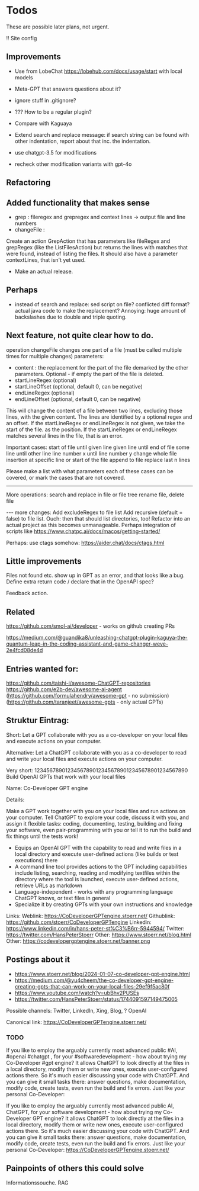 # Todos

These are possible later plans, not urgent.

!! Site config

## Improvements

- Use from LobeChat https://lobehub.com/docs/usage/start with local models

- Meta-GPT that answers questions about it?

- ignore stuff in .gitignore?
- ??? How to be a regular plugin?
- Compare with Kaguaya
- Extend search and replace message: if search string can be found with other indentation, report about that inc. the
  indentation.

- use chatgpt-3.5 for modifications
- recheck other modification variants with gpt-4o

## Refactoring

## Added functionality that makes sense

- grep : fileregex and grepregex and context lines -> output file and line numbers
- changeFile :

Create an action GrepAction that has parameters like fileRegex and grepRegex (like the ListFilesAction) but returns
the lines with matches that were found, instead of listing the files. It should also have a parameter contextLines,
that isn't yet used.

- Make an actual release.

## Perhaps

- instead of search and replace: sed script on file? conflicted diff format? actual java code to make the
  replacement? Annoying: huge amount of backslashes due to double and triple quoting.

## Next feature, not quite clear how to do.

operation changeFile changes one part of a file (must be called multiple times for multiple changes)
parameters:

- content : the replacement for the part of the file demarked by the other parameters. Optional - if empty the part of
  the file is deleted.
- startLineRegex (optional)
- startLineOffset (optional, default 0, can be negative)
- endLineRegex (optional)
- endLineOffset (optional, default 0, can be negative)

This will change the content of a file between two lines, excluding those lines, with the given content.
The lines are identified by a optional regex and an offset.
If the startLineRegex or endLineRegex is not given, we take the start of the file. as the position.
If the startLineRegex or endLineRegex matches several lines in the file, that is an error.

Important cases:
start of file until given line
given line until end of file
some line until other line
line number x until line number y
change whole file
insertion at specific line or start of the file
append to file
replace last n lines

Please make a list with what parameters each of these cases can be covered, or mark the cases that are not covered.

---
More operations:
search and replace in file or file tree
rename file, delete file

--- more changes:
Add excludeRegex to file list
Add recursive (default = false) to file list. Ouch: then that should list directories, too!
Refactor into an actual project as this becomes unmanageable. Perhaps integration of scripts like
https://www.chatpc.ai/docs/macos/getting-started/

Perhaps: use ctags somehow: https://aider.chat/docs/ctags.html

## Little improvements

Files not found etc. show up in GPT as an error, and that looks like a bug. Define extra return code / declare that
in the OpenAPI spec?

Feedback action.

## Related

https://github.com/smol-ai/developer - works on github creating PRs

https://medium.com/@guandika8/unleashing-chatgpt-plugin-kaguya-the-quantum-leap-in-the-coding-assistant-and-game-changer-weve-2e4fcd08de4d

## Entries wanted for:

https://github.com/taishi-i/awesome-ChatGPT-repositories
https://github.com/e2b-dev/awesome-ai-agent
(https://github.com/formulahendry/awesome-gpt - no submission)
(https://github.com/taranjeet/awesome-gpts - only actual GPTs)

## Struktur Eintrag:

Short: Let a GPT collaborate with you as a co-developer on your local files and execute actions on your computer.

Alternative: Let a ChatGPT collaborate with you as a co-developer to read and write your local files and execute
actions on your computer.

Very short:
12345678901234567890123456789012345678901234567890
Build OpenAI GPTs that work with your local files

Name: Co-Developer GPT engine

Details:

Make a GPT work together with you on your local files and run actions on your computer. Tell ChatGPT to explore your code, discuss it with you, and assign it flexible tasks: coding, documenting, testing, building and fixing your software, even pair-programming with you or tell it to run the build and fix things until the tests work!

- Equips an OpenAI GPT with the capability to read and write files in a local directory and execute user-defined actions (like builds or test executions) there
- A command line tool provides actions to the GPT including capabilities include listing, searching, reading and modifying textfiles within the directory where the tool is launched, execute user-defined actions, retrieve URLs as markdown
- Language-independent - works with any programming language ChatGPT knows, or text files in general
- Specialize it by creating GPTs with your own instructions and knowledge

Links:
Weblink: https://CoDeveloperGPTengine.stoerr.net/
Githublink: https://github.com/stoerr/CoDeveloperGPTengine
Linkedin: https://www.linkedin.com/in/hans-peter-st%C3%B6rr-5944594/
Twitter: https://twitter.com/HansPeterStoerr
Other: https://www.stoerr.net/blog.html
Other: https://codevelopergptengine.stoerr.net/banner.png

## Postings about it

- https://www.stoerr.net/blog/2024-01-07-co-developer-gpt-engine.html
- https://medium.com/@yu4cheem/the-co-developer-gpt-engine-creating-gpts-that-can-work-on-your-local-files-29ef9f5ac80f
- https://www.youtube.com/watch?v=ubBhv2PUSEs
- https://twitter.com/HansPeterStoerr/status/1744091597149475005

Possible channels: Twitter, LinkedIn, Xing, Blog, ? OpenAI

Canonical link: https://CoDeveloperGPTengine.stoerr.net/

### TODO

If you like to employ the arguably currently most advanced public #AI, #openai #chatgpt , for your
#softwaredevelopment - how about trying my Co-Developer #gpt engine? It allows ChatGPT to look directly at the files in
a local directory, modify them or write new ones, execute user-configured actions there. So it's much easier discussing
your code with ChatGPT. And you can give it small tasks there: answer questions, make documentation, modify code, create
tests, even run the build and fix errors. Just like your personal Co-Developer:

If you like to employ the arguably currently most advanced public AI, ChatGPT, for your software development - how about
trying my Co-Developer GPT engine? It allows ChatGPT to look directly at the files in a local directory, modify them or
write new ones, execute user-configured actions there. So it's much easier discussing your code with ChatGPT. And you
can give it small tasks there: answer questions, make documentation, modify code, create tests, even run the build and
fix errors. Just like your personal Co-Developer: https://CoDeveloperGPTengine.stoerr.net/

## Painpoints of others this could solve

Informationssouche. RAG
